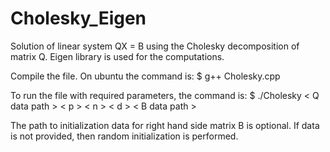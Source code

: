 # Cholesky_Eigen
Solution of linear system QX = B using the Cholesky decomposition of matrix Q. Eigen library is used for the computations.

Compile the file. On ubuntu the command is:
$ g++ Cholesky.cpp

To run the file with required parameters, the command is:
$ ./Cholesky < Q data path > < p > < n > < d > < B data path >

The path to initialization data for right hand side matrix B is optional. If data is not provided, then random initialization is performed.
